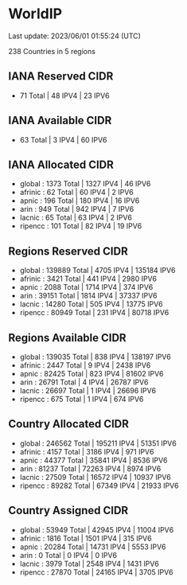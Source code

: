 # WorldIP

Last update: 2023/06/01 01:55:24 (UTC)

238 Countries in 5 regions

## IANA Reserved CIDR

- 71 Total | 48 IPV4 | 23 IPV6

## IANA Available CIDR

- 63 Total | 3 IPV4 | 60 IPV6

## IANA Allocated CIDR

- global : 1373 Total | 1327 IPV4 | 46 IPV6
- afrinic : 62 Total | 60 IPV4 | 2 IPV6
- apnic : 196 Total | 180 IPV4 | 16 IPV6
- arin : 949 Total | 942 IPV4 | 7 IPV6
- lacnic : 65 Total | 63 IPV4 | 2 IPV6
- ripencc : 101 Total | 82 IPV4 | 19 IPV6

## Regions Reserved CIDR

- global : 139889 Total | 4705 IPV4 | 135184 IPV6
- afrinic : 3421 Total | 441 IPV4 | 2980 IPV6
- apnic : 2088 Total | 1714 IPV4 | 374 IPV6
- arin : 39151 Total | 1814 IPV4 | 37337 IPV6
- lacnic : 14280 Total | 505 IPV4 | 13775 IPV6
- ripencc : 80949 Total | 231 IPV4 | 80718 IPV6

## Regions Available CIDR

- global : 139035 Total | 838 IPV4 | 138197 IPV6
- afrinic : 2447 Total | 9 IPV4 | 2438 IPV6
- apnic : 82425 Total | 823 IPV4 | 81602 IPV6
- arin : 26791 Total | 4 IPV4 | 26787 IPV6
- lacnic : 26697 Total | 1 IPV4 | 26696 IPV6
- ripencc : 675 Total | 1 IPV4 | 674 IPV6

## Country Allocated CIDR

- global : 246562 Total | 195211 IPV4 | 51351 IPV6
- afrinic : 4157 Total | 3186 IPV4 | 971 IPV6
- apnic : 44377 Total | 35841 IPV4 | 8536 IPV6
- arin : 81237 Total | 72263 IPV4 | 8974 IPV6
- lacnic : 27509 Total | 16572 IPV4 | 10937 IPV6
- ripencc : 89282 Total | 67349 IPV4 | 21933 IPV6

## Country Assigned CIDR

- global : 53949 Total | 42945 IPV4 | 11004 IPV6
- afrinic : 1816 Total | 1501 IPV4 | 315 IPV6
- apnic : 20284 Total | 14731 IPV4 | 5553 IPV6
- arin : 0 Total | 0 IPV4 | 0 IPV6
- lacnic : 3979 Total | 2548 IPV4 | 1431 IPV6
- ripencc : 27870 Total | 24165 IPV4 | 3705 IPV6
